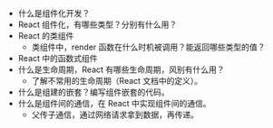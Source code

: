 * 什么是组件化开发？
* React 组件化，有哪些类型？分别有什么用？
* React 的类组件
	- 类组件中，render 函数在什么时机被调用？能返回哪些类型的值？
* React 中的函数式组件
* 什么是生命周期，React 有哪些生命周期，风别有什么用？
	- 了解不常用的生命周期（React 文档中的定义）。
* 什么是组建的嵌套？编写组件嵌套的代码。
* 什么是组件间的通信，在 React 中实现组件间的通信。
	- 父传子通信，通过网络请求拿到数据，再传递。